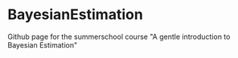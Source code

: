 # BayesianEstimation
Github page for the summerschool course "A gentle introduction to Bayesian Estimation"
